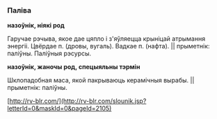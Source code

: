 ### Паліва
**назоўнік, ніякі род**

Гаручае рэчыва, якое дае цяпло і з'яўляецца крыніцай атрымання энергіі. Цвёрдае п. (дровы, вугаль). Вадкае п. (нафта). || прыметнік: паліўны. Паліўныя рэсурсы.

**назоўнік, жаночы род, спецыяльны тэрмін**

Шклопадобная маса, якой пакрываюць керамічныя вырабы. || прыметнік: паліўны.

<a rel="author">[http://rv-blr.com/](http://rv-blr.com/slounik.jsp?letterId=0&maskId=0&pageId=2105)</a>
